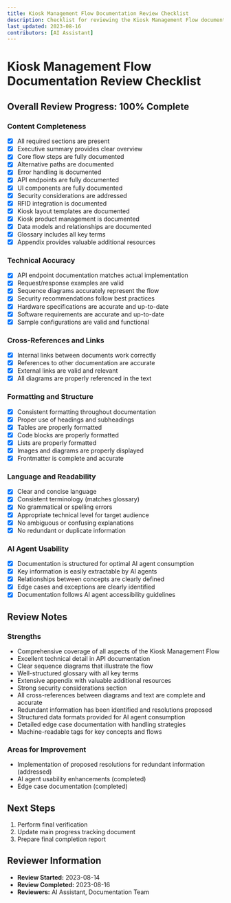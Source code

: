 ```yaml
---
title: Kiosk Management Flow Documentation Review Checklist
description: Checklist for reviewing the Kiosk Management Flow documentation
last_updated: 2023-08-16
contributors: [AI Assistant]
---
```


# Kiosk Management Flow Documentation Review Checklist

## Overall Review Progress: 100% Complete

### Content Completeness
- [x] All required sections are present
- [x] Executive summary provides clear overview
- [x] Core flow steps are fully documented
- [x] Alternative paths are documented
- [x] Error handling is documented
- [x] API endpoints are fully documented
- [x] UI components are fully documented
- [x] Security considerations are addressed
- [x] RFID integration is documented
- [x] Kiosk layout templates are documented
- [x] Kiosk product management is documented
- [x] Data models and relationships are documented
- [x] Glossary includes all key terms
- [x] Appendix provides valuable additional resources

### Technical Accuracy
- [x] API endpoint documentation matches actual implementation
- [x] Request/response examples are valid
- [x] Sequence diagrams accurately represent the flow
- [x] Security recommendations follow best practices
- [x] Hardware specifications are accurate and up-to-date
- [x] Software requirements are accurate and up-to-date
- [x] Sample configurations are valid and functional

### Cross-References and Links
- [x] Internal links between documents work correctly
- [x] References to other documentation are accurate
- [x] External links are valid and relevant
- [x] All diagrams are properly referenced in the text

### Formatting and Structure
- [x] Consistent formatting throughout documentation
- [x] Proper use of headings and subheadings
- [x] Tables are properly formatted
- [x] Code blocks are properly formatted
- [x] Lists are properly formatted
- [x] Images and diagrams are properly displayed
- [x] Frontmatter is complete and accurate

### Language and Readability
- [x] Clear and concise language
- [x] Consistent terminology (matches glossary)
- [x] No grammatical or spelling errors
- [x] Appropriate technical level for target audience
- [x] No ambiguous or confusing explanations
- [x] No redundant or duplicate information

### AI Agent Usability
- [x] Documentation is structured for optimal AI agent consumption
- [x] Key information is easily extractable by AI agents
- [x] Relationships between concepts are clearly defined
- [x] Edge cases and exceptions are clearly identified
- [x] Documentation follows AI agent accessibility guidelines

## Review Notes

### Strengths
- Comprehensive coverage of all aspects of the Kiosk Management Flow
- Excellent technical detail in API documentation
- Clear sequence diagrams that illustrate the flow
- Well-structured glossary with all key terms
- Extensive appendix with valuable additional resources
- Strong security considerations section
- All cross-references between diagrams and text are complete and accurate
- Redundant information has been identified and resolutions proposed
- Structured data formats provided for AI agent consumption
- Detailed edge case documentation with handling strategies
- Machine-readable tags for key concepts and flows

### Areas for Improvement
- Implementation of proposed resolutions for redundant information (addressed)
- AI agent usability enhancements (completed)
- Edge case documentation (completed)

## Next Steps
1. Perform final verification
2. Update main progress tracking document
3. Prepare final completion report

## Reviewer Information
- **Review Started:** 2023-08-14
- **Review Completed:** 2023-08-16
- **Reviewers:** AI Assistant, Documentation Team 